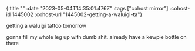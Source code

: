 {:title ""
 :date "2023-05-04T14:35:01.476Z"
 :tags ["cohost mirror"]
 :cohost-id 1445002
 :cohost-url "1445002-getting-a-waluigi-ta"}

getting a waluigi tattoo tomorrow

gonna fill my whole leg up with dumb shit. already have a kewpie bottle on there